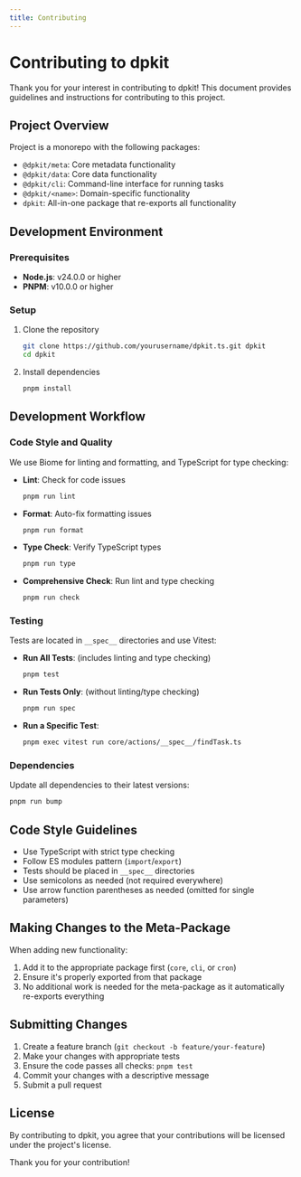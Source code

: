 ```yaml
---
title: Contributing
---
```

# Contributing to dpkit

Thank you for your interest in contributing to dpkit! This document provides guidelines and instructions for contributing to this project.

## Project Overview

Project is a monorepo with the following packages:

- `@dpkit/meta`: Core metadata functionality
- `@dpkit/data`: Core data functionality
- `@dpkit/cli`: Command-line interface for running tasks
- `@dpkit/<name>`: Domain-specific functionality
- `dpkit`: All-in-one package that re-exports all functionality

## Development Environment

### Prerequisites

- **Node.js**: v24.0.0 or higher
- **PNPM**: v10.0.0 or higher

### Setup

1. Clone the repository
   ```bash
   git clone https://github.com/yourusername/dpkit.ts.git dpkit
   cd dpkit
   ```

2. Install dependencies
   ```bash
   pnpm install
   ```
## Development Workflow

### Code Style and Quality

We use Biome for linting and formatting, and TypeScript for type checking:

- **Lint**: Check for code issues
  ```bash
  pnpm run lint
  ```

- **Format**: Auto-fix formatting issues
  ```bash
  pnpm run format
  ```

- **Type Check**: Verify TypeScript types
  ```bash
  pnpm run type
  ```

- **Comprehensive Check**: Run lint and type checking
  ```bash
  pnpm run check
  ```

### Testing

Tests are located in `__spec__` directories and use Vitest:

- **Run All Tests**: (includes linting and type checking)
  ```bash
  pnpm test
  ```

- **Run Tests Only**: (without linting/type checking)
  ```bash
  pnpm run spec
  ```

- **Run a Specific Test**:
  ```bash
  pnpm exec vitest run core/actions/__spec__/findTask.ts
  ```

### Dependencies

Update all dependencies to their latest versions:

```bash
pnpm run bump
```
## Code Style Guidelines

- Use TypeScript with strict type checking
- Follow ES modules pattern (`import`/`export`)
- Tests should be placed in `__spec__` directories
- Use semicolons as needed (not required everywhere)
- Use arrow function parentheses as needed (omitted for single parameters)

## Making Changes to the Meta-Package

When adding new functionality:

1. Add it to the appropriate package first (`core`, `cli`, or `cron`)
2. Ensure it's properly exported from that package
3. No additional work is needed for the meta-package as it automatically re-exports everything

## Submitting Changes

1. Create a feature branch (`git checkout -b feature/your-feature`)
2. Make your changes with appropriate tests
3. Ensure the code passes all checks: `pnpm test`
4. Commit your changes with a descriptive message
5. Submit a pull request

## License

By contributing to dpkit, you agree that your contributions will be licensed under the project's license.

Thank you for your contribution!
